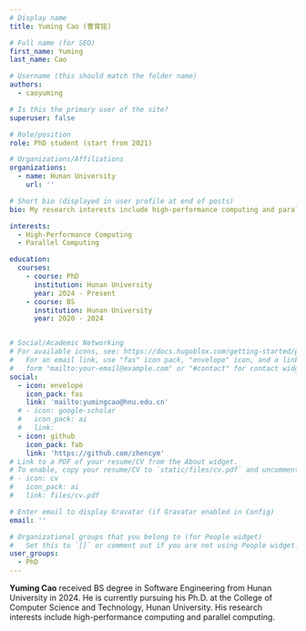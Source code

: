 ```yaml
---
# Display name
title: Yuming Cao (曹育铭)

# Full name (for SEO)
first_name: Yuming
last_name: Cao

# Username (this should match the folder name)
authors:
  - caoyuming

# Is this the primary user of the site?
superuser: false

# Role/position
role: PhD student (start from 2021)

# Organizations/Affiliations
organizations:
  - name: Hunan University
    url: ''

# Short bio (displayed in user profile at end of posts)
bio: My research interests include high-performance computing and parallel computing.

interests:
  - High-Performance Computing
  - Parallel Computing

education:
  courses:
    - course: PhD
      institution: Hunan University
      year: 2024 - Present
    - course: BS
      institution: Hunan University
      year: 2020 - 2024


# Social/Academic Networking
# For available icons, see: https://docs.hugoblox.com/getting-started/page-builder/#icons
#   For an email link, use "fas" icon pack, "envelope" icon, and a link in the
#   form "mailto:your-email@example.com" or "#contact" for contact widget.
social:
  - icon: envelope
    icon_pack: fas
    link: 'mailto:yumingcao@hnu.edu.cn'
  # - icon: google-scholar
  #   icon_pack: ai
  #   link: 
  - icon: github
    icon_pack: fab
    link: 'https://github.com/zhencym'
# Link to a PDF of your resume/CV from the About widget.
# To enable, copy your resume/CV to `static/files/cv.pdf` and uncomment the lines below.
# - icon: cv
#   icon_pack: ai
#   link: files/cv.pdf

# Enter email to display Gravatar (if Gravatar enabled in Config)
email: ''

# Organizational groups that you belong to (for People widget)
#   Set this to `[]` or comment out if you are not using People widget.
user_groups:
  - PhD
---
```


**Yuming Cao** received BS degree in Software Engineering from Hunan University in 2024. He is currently pursuing his Ph.D. at the College of Computer Science and Technology, Hunan University. His research interests include high-performance computing and parallel computing.

